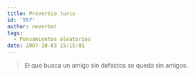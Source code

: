 ```yaml
---
title: Proverbio turco
id: '557'
author: neverbot
tags:
  - Pensamientos aleatorios
date: 2007-10-03 15:15:01
---
```


> El que busca un amigo sin defectos se queda sin amigos.